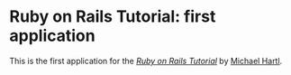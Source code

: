 # Ruby on Rails Tutorial: first application

This is the first application for the
[*Ruby on Rails Tutorial*](http://railsrtutorial.org)
by [Michael Hartl](http://michaelhartl.com/).
